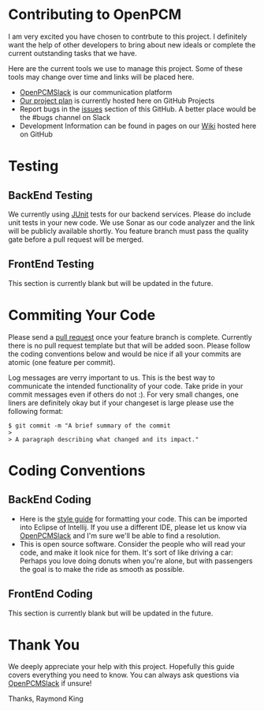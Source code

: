 # Contributing to OpenPCM

I am very excited you have chosen to contrbute to this project. I definitely want the help of other developers to bring about new ideals or complete the current outstanding tasks that we have. 

Here are the current tools we use to manage this project. Some of these tools may change over time and links will be placed here.
- [OpenPCMSlack] is our communication platform
- [Our project plan] is currently hosted here on GitHub Projects
- Report bugs in the [issues] section of this GitHub. A better place would be the #bugs channel on Slack
- Development Information can be found in pages on our [Wiki] hosted here on GitHub

# Testing

## BackEnd Testing
We currently using [JUnit] tests for our backend services. Please do include unit tests in your new code. We use Sonar as our code analyzer and the link will be publicly available shortly. You feature branch must pass the quality gate before a pull request will be merged.

## FrontEnd Testing
This section is currently blank but will be updated in the future.

# Commiting Your Code

Please send a [pull request] once your feature branch is complete. Currently there is no pull request template but that will be added soon. Please follow the coding conventions below and would be nice if all your commits are atomic (one feature per commit). 

Log messages are verry important to us. This is the best way to communicate the intended functionality of your code. Take pride in your commit messages even if others do not :). For very small changes, one liners are definitely okay but if your changeset is large please use the following format:

```
$ git commit -m "A brief summary of the commit
> 
> A paragraph describing what changed and its impact."
```

# Coding Conventions

## BackEnd Coding
- Here is the [style guide] for formatting your code. This can be imported into Eclipse of Intellij. If you use a different IDE, please let us know via [OpenPCMSlack] and I'm sure we'll be able to find a resolution.
- This is open source software. Consider the people who will read your code, and make it look nice for them. It's sort of like driving a car: Perhaps you love doing donuts when you're alone, but with passengers the goal is to make the ride as smooth as possible.

## FrontEnd Coding
This section is currently blank but will be updated in the future.

# Thank You
We deeply appreciate your help with this project. Hopefully this guide covers everything you need to know. You can always ask questions via [OpenPCMSlack] if unsure!

Thanks, Raymond King

[OpenPCMSlack]: https://openpcm.slack.com
[Our project plan]: https://github.com/gsugambit/openpcm/projects
[issues]: https://github.com/gsugambit/openpcm/issues
[Wiki]: https://github.com/gsugambit/openpcm/wiki
[JUnit]: https://junit.org/junit4/
[pull request]: https://help.github.com/articles/about-pull-requests/
[style guide]: https://drive.google.com/open?id=1qdNh3mmwRtuUPEz6WeFs4S69ryRxCHmJ

